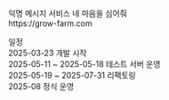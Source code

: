 <div>익명 메시지 서비스 네 마음을 심어줘</div>
<div>https://grow-farm.com</div>
</p>
<p>
<div>일정</div>
<div>2025-03-23 개발 시작</div>
<div>2025-05-11 ~ 2025-05-18 테스트 서버 운영</div>
<div>2025-05-19 ~ 2025-07-31 리팩토링</div>
<div>2025-08 정식 운영</div>
</p>
